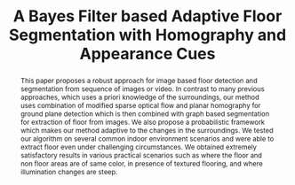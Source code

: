 ---
layout: project-page-new
title: "A Bayes Filter based Adaptive Floor Segmentation with Homography and Appearance Cues"
authors:
  - name: Suryansh Kumar∗
    sup: #
  - name: Ayush Dewan
    sup: #
  - name: K. Madhava Krishna
    sup: #
affiliations:
  - name: IIIT Hyderabad, India
    link: https://robotics.iiit.ac.in
    sup: #
permalink: /publications/2012/Kumar_A-Bayes-Filter/
abstract: "This paper proposes a robust approach for image based floor detection and segmentation from sequence of images or video. In contrast to many previous approaches, which uses a priori knowledge of the surroundings, our method uses combination of modified sparse optical flow and planar homography for ground plane detection which is then combined with graph based segmentation for extraction of floor from images. We also propose a probabilistic framework which makes our method adaptive to the changes in the surroundings. We tested our algorithm on several common indoor environment scenarios and were able to extract floor even under challenging circumstances. We obtained extremely satisfactory results in various practical scenarios such as where the floor and non floor areas are of same color, in presence of textured flooring, and where illumination changes are steep."
paper: https://dl.acm.org/doi/pdf/10.1145/2425333.2425387
# iframe: https://www.youtube.com/embed/jhjskX4FQwA

---